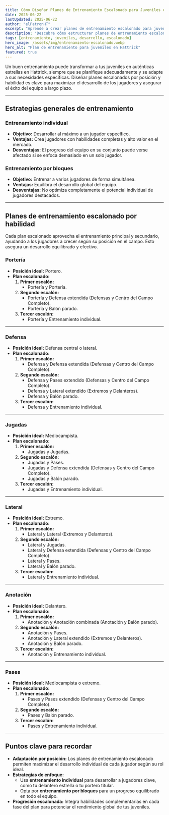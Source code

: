 ```yaml
---
title: Cómo Diseñar Planes de Entrenamiento Escalonado para Juveniles en Hattrick
date: 2025-06-22
lastUpdated: 2025-06-22
author: "elPatronHT"
excerpt: "Aprende a crear planes de entrenamiento escalonado para juveniles en Hattrick, optimizando el desarrollo por posición y habilidad."
description: "Descubre cómo estructurar planes de entrenamiento escalonado para maximizar el desarrollo de tus juveniles en Hattrick, adaptándolos a sus posiciones y habilidades específicas."
tags: [entrenamiento, juveniles, desarrollo, escalonado]
hero_image: /assets/img/entrenamiento-escalonado.webp
hero_alt: "Plan de entrenamiento para juveniles en Hattrick"
featured: true
---
```


Un buen entrenamiento puede transformar a tus juveniles en auténticas estrellas en Hattrick, siempre que se planifique adecuadamente y se adapte a sus necesidades específicas. Diseñar planes escalonados por posición y habilidad es clave para maximizar el desarrollo de los jugadores y asegurar el éxito del equipo a largo plazo.

---

## Estrategias generales de entrenamiento

### Entrenamiento individual

- **Objetivo:** Desarrollar al máximo a un jugador específico.
- **Ventajas:** Crea jugadores con habilidades completas y alto valor en el mercado.
- **Desventajas:** El progreso del equipo en su conjunto puede verse afectado si se enfoca demasiado en un solo jugador.

### Entrenamiento por bloques

- **Objetivo:** Entrenar a varios jugadores de forma simultánea.
- **Ventajas:** Equilibra el desarrollo global del equipo.
- **Desventajas:** No optimiza completamente el potencial individual de jugadores destacados.

---

## Planes de entrenamiento escalonado por habilidad

Cada plan escalonado aprovecha el entrenamiento principal y secundario, ayudando a los jugadores a crecer según su posición en el campo. Esto asegura un desarrollo equilibrado y efectivo.

### Portería

- **Posición ideal:** Portero.
- **Plan escalonado:**
  1. **Primer escalón:**
     - Portería y Portería.
  2. **Segundo escalón:**
     - Portería y Defensa extendida (Defensas y Centro del Campo Completo).
     - Portería y Balón parado.
  3. **Tercer escalón:**
     - Portería y Entrenamiento individual.

---

### Defensa

- **Posición ideal:** Defensa central o lateral.
- **Plan escalonado:**
  1. **Primer escalón:**
     - Defensa y Defensa extendida (Defensas y Centro del Campo Completo).
  2. **Segundo escalón:**
     - Defensa y Pases extendido (Defensas y Centro del Campo Completo).
     - Defensa y Lateral extendido (Extremos y Delanteros).
     - Defensa y Balón parado.
  3. **Tercer escalón:**
     - Defensa y Entrenamiento individual.

---

### Jugadas

- **Posición ideal:** Mediocampista.
- **Plan escalonado:**
  1. **Primer escalón:**
     - Jugadas y Jugadas.
  2. **Segundo escalón:**
     - Jugadas y Pases.
     - Jugadas y Defensa extendida (Defensas y Centro del Campo Completo).
     - Jugadas y Balón parado.
  3. **Tercer escalón:**
     - Jugadas y Entrenamiento individual.

---

### Lateral

- **Posición ideal:** Extremo.
- **Plan escalonado:**
  1. **Primer escalón:**
     - Lateral y Lateral (Extremos y Delanteros).
  2. **Segundo escalón:**
     - Lateral y Jugadas.
     - Lateral y Defensa extendida (Defensas y Centro del Campo Completo).
     - Lateral y Pases.
     - Lateral y Balón parado.
  3. **Tercer escalón:**
     - Lateral y Entrenamiento individual.

---

### Anotación

- **Posición ideal:** Delantero.
- **Plan escalonado:**
  1. **Primer escalón:**
     - Anotación y Anotación combinada (Anotación y Balón parado).
  2. **Segundo escalón:**
     - Anotación y Pases.
     - Anotación y Lateral extendido (Extremos y Delanteros).
     - Anotación y Balón parado.
  3. **Tercer escalón:**
     - Anotación y Entrenamiento individual.

---

### Pases

- **Posición ideal:** Mediocampista o extremo.
- **Plan escalonado:**
  1. **Primer escalón:**
     - Pases y Pases extendido (Defensas y Centro del Campo Completo).
  2. **Segundo escalón:**
     - Pases y Balón parado.
  3. **Tercer escalón:**
     - Pases y Entrenamiento individual.

---

## Puntos clave para recordar

- **Adaptación por posición:** Los planes de entrenamiento escalonado permiten maximizar el desarrollo individual de cada jugador según su rol ideal.
- **Estrategias de enfoque:**
  - Usa **entrenamiento individual** para desarrollar a jugadores clave, como tu delantero estrella o tu portero titular.
  - Opta por **entrenamiento por bloques** para un progreso equilibrado en todo el equipo.
- **Progresión escalonada:** Integra habilidades complementarias en cada fase del plan para potenciar el rendimiento global de tus juveniles.
